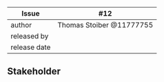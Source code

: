 | Issue | #12 |
| ----- | -- |
| author | Thomas Stoiber @11777755 |
| released by | |
| release date | |

## Stakeholder